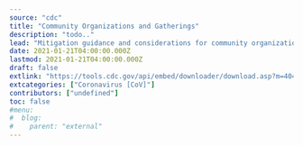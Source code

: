 ```yaml
---
source: "cdc"
title: "Community Organizations and Gatherings"
description: "todo.."
lead: "Mitigation guidance and considerations for community organizations, gatherings and events, and communities of faith for reducing spread of COVID-19."
date: 2021-01-21T04:00:00.000Z
lastmod: 2021-01-21T04:00:00.000Z
draft: false
extlink: "https://tools.cdc.gov/api/embed/downloader/download.asp?m=404952&c=412472"
extcategories: ["Coronavirus [CoV]"]
contributors: ["undefined"]
toc: false
#menu:
#  blog:
#    parent: "external"
---
```

